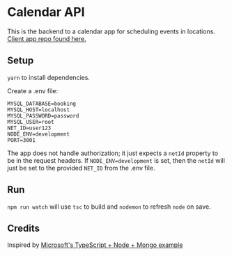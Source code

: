 # Calendar API

This is the backend to a calendar app for scheduling events in locations.
[Client app repo found here.](https://github.com/dwmorrin/material-calendar)

## Setup

`yarn` to install dependencies.

Create a .env file:

```
MYSQL_DATABASE=booking
MYSQL_HOST=localhost
MYSQL_PASSWORD=password
MYSQL_USER=root
NET_ID=user123
NODE_ENV=development
PORT=3001
```

The app does not handle authorization; it just expects a `netId` property to be in the request
headers. If `NODE_ENV=development` is set, then the `netId` will just be set to the provided `NET_ID` from the .env file.

## Run

`npm run watch` will use `tsc` to build and `nodemon` to refresh `node` on save.

## Credits

Inspired by [Microsoft's TypeScript + Node + Mongo example](https://github.com/microsoft/TypeScript-Node-Starter)
